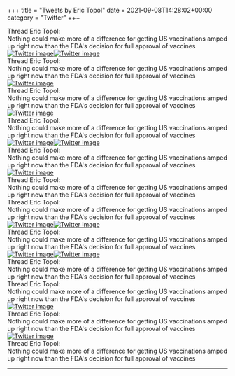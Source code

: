 +++
title = "Tweets by Eric Topol" 
date = 2021-09-08T14:28:02+00:00
category = "Twitter"
+++
<div class="tweet"> 
<div class="profile"> 
Thread Eric Topol: 
</div> 
<div class="tweet-content">Nothing could make more of a difference for getting US vaccinations amped up right now than the FDA's decision for full approval of vaccines</div></div><a href="E-xPTwvVEAASbw6.jpg"  ><img src="E-xPTwvVEAASbw6.jpg" alt="Twitter image" ></img></a><a href="E-xPV9pUUAAVBtn.jpg"  ><img src="E-xPV9pUUAAVBtn.jpg" alt="Twitter image" ></img></a><div class="tweet"> 
<div class="profile"> 
Thread Eric Topol: 
</div> 
<div class="tweet-content">Nothing could make more of a difference for getting US vaccinations amped up right now than the FDA's decision for full approval of vaccines</div></div><a href="E-yCDA-UcAMGV-k.jpg"  ><img src="E-yCDA-UcAMGV-k.jpg" alt="Twitter image" ></img></a><div class="tweet"> 
<div class="profile"> 
Thread Eric Topol: 
</div> 
<div class="tweet-content">Nothing could make more of a difference for getting US vaccinations amped up right now than the FDA's decision for full approval of vaccines</div></div><a href="E-yP-HbVIAQDhXB.jpg"  ><img src="E-yP-HbVIAQDhXB.jpg" alt="Twitter image" ></img></a><div class="tweet"> 
<div class="profile"> 
Thread Eric Topol: 
</div> 
<div class="tweet-content">Nothing could make more of a difference for getting US vaccinations amped up right now than the FDA's decision for full approval of vaccines</div></div><a href="E-yUYHNVIAEFK4L.jpg"  ><img src="E-yUYHNVIAEFK4L.jpg" alt="Twitter image" ></img></a><a href="E-yVDq3VkAAiR0X.jpg"  ><img src="E-yVDq3VkAAiR0X.jpg" alt="Twitter image" ></img></a><div class="tweet"> 
<div class="profile"> 
Thread Eric Topol: 
</div> 
<div class="tweet-content">Nothing could make more of a difference for getting US vaccinations amped up right now than the FDA's decision for full approval of vaccines</div></div><a href="E-yenZfVUAA9zrX.jpg"  ><img src="E-yenZfVUAA9zrX.jpg" alt="Twitter image" ></img></a><div class="tweet"> 
<div class="profile"> 
Thread Eric Topol: 
</div> 
<div class="tweet-content">Nothing could make more of a difference for getting US vaccinations amped up right now than the FDA's decision for full approval of vaccines</div></div><div class="tweet"> 
<div class="profile"> 
Thread Eric Topol: 
</div> 
<div class="tweet-content">Nothing could make more of a difference for getting US vaccinations amped up right now than the FDA's decision for full approval of vaccines</div></div><a href="E-y2HsUVkAMG0pg.jpg"  ><img src="E-y2HsUVkAMG0pg.jpg" alt="Twitter image" ></img></a><a href="E-y2JeSVEAARg0b.jpg"  ><img src="E-y2JeSVEAARg0b.jpg" alt="Twitter image" ></img></a><div class="tweet"> 
<div class="profile"> 
Thread Eric Topol: 
</div> 
<div class="tweet-content">Nothing could make more of a difference for getting US vaccinations amped up right now than the FDA's decision for full approval of vaccines</div></div><a href="E-y3WnhVEAMKH08.jpg"  ><img src="E-y3WnhVEAMKH08.jpg" alt="Twitter image" ></img></a><a href="E-y3YZ3VIAA-PS6.jpg"  ><img src="E-y3YZ3VIAA-PS6.jpg" alt="Twitter image" ></img></a><div class="tweet"> 
<div class="profile"> 
Thread Eric Topol: 
</div> 
<div class="tweet-content">Nothing could make more of a difference for getting US vaccinations amped up right now than the FDA's decision for full approval of vaccines</div></div><div class="tweet"> 
<div class="profile"> 
Thread Eric Topol: 
</div> 
<div class="tweet-content">Nothing could make more of a difference for getting US vaccinations amped up right now than the FDA's decision for full approval of vaccines</div></div><a href="E-zxicDUcAAFNb8.jpg"  ><img src="E-zxicDUcAAFNb8.jpg" alt="Twitter image" ></img></a><div class="tweet"> 
<div class="profile"> 
Thread Eric Topol: 
</div> 
<div class="tweet-content">Nothing could make more of a difference for getting US vaccinations amped up right now than the FDA's decision for full approval of vaccines</div></div><a href="E-z5TcQUYAUtsvE.jpg"  ><img src="E-z5TcQUYAUtsvE.jpg" alt="Twitter image" ></img></a><div class="tweet"> 
<div class="profile"> 
Thread Eric Topol: 
</div> 
<div class="tweet-content">Nothing could make more of a difference for getting US vaccinations amped up right now than the FDA's decision for full approval of vaccines</div></div>

---